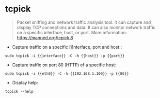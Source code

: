 # tcpick

> Packet sniffing and network traffic analysis tool.
> It can capture and display TCP connections and data. It can also monitor network traffic on a specific interface, host, or port.
> More information: <https://manned.org/tcpick.8>

- Capture traffic on a specific [i]nterface, port and host::

`sudo tcpick -i {{interface}} -C -h {{host}} -p {{port}}`

- Capture traffic on port 80 (HTTP) of a specific host:

`sudo tcpick -i {{eth0}} -C -h {{192.168.1.100}} -p {{80}}`

- Display help:

`tcpick --help`
